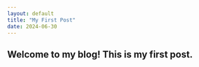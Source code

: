 ```yaml
---
layout: default
title: "My First Post"
date: 2024-06-30
---
```

## Welcome to my blog! This is my first post.
